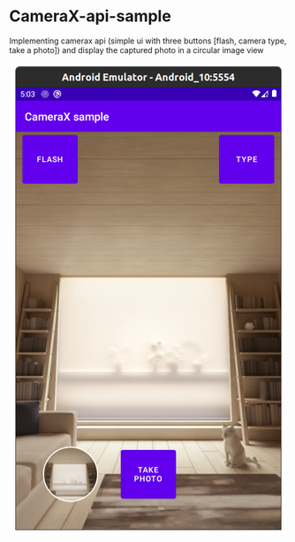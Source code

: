 # CameraX-api-sample
Implementing camerax api (simple ui with three buttons [flash, camera type, take a photo]) and display the captured photo in a circular image view

<p align="center">
  <img src="img/sample.png">
</p> 
